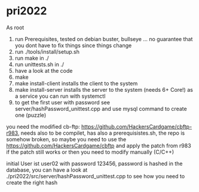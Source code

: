 # pri2022



As root
1. run Prerequisites, tested on debian buster, bullseye ... no guarantee that you dont have to fix things since things change
2. run ./tools/install/setup.sh
3. run make in ./
4. run unittests.sh in ./
5. have a look at the code
6. make 
7. make install-client installs the client to the system
8. make install-server installs the server to the system (needs 6+ Core!) as a service you can run with systemctl
9. to get the first user with password see server/hashPassword_unittest.cpp and use mysql command to create one (puzzle)

you need the modified cb-ftp: https://github.com/HackersCardgame/cbftp-r983, needs also to be compilet, has also a prerequisistes.sh, the repo is somehow broken, so maybe you need to use the https://github.com/HackersCardgame/cbftp and apply the patch from r983 if the patch still works or then you need to modify manually (C/C++)

initial User ist user02 with password 123456, password is hashed in the database, you can have a look at ./pri2022/src/server/hashPassword_unittest.cpp to see how you need to create the right hash

